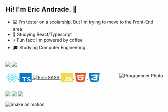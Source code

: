 ## Hi! I'm Eric Andrade. 👋

- 💻 I'm tester on a scolarship. But I'm trying to move to the Front-End area
- 📖 Studying React/Typescript
- ⚡ Fun fact: I'm powered by coffee
- 🎓 Studying Computer Engineering

<br />

<div>
  <a href="https://github.com/ericpandrade">
  <img height="180em" src="https://github-readme-stats.vercel.app/api?username=ericpandrade&show_icons=true&theme=react&include_all_commits=true&count_private=true"/>
  <img height="180em" src="https://github-readme-stats.vercel.app/api/top-langs/?username=ericpandrade&layout=compact&langs_count=7&theme=react"/>
</div>
  
 <div style="display: inline_block"><br>
  <img align="center" alt="Eric-React" height="30" width="40" src="https://raw.githubusercontent.com/devicons/devicon/master/icons/react/react-original.svg">
  <img align="center" alt="Eric-Ts" height="30" width="40" src="https://raw.githubusercontent.com/devicons/devicon/master/icons/typescript/typescript-plain.svg">
  <img align="center" alt="Eric-SASS" height="30" width="40" src="https://cdn.jsdelivr.net/gh/devicons/devicon/icons/sass/sass-original.svg" />
  <img align="center" alt="Eric-Js" height="30" width="40" src="https://raw.githubusercontent.com/devicons/devicon/master/icons/javascript/javascript-plain.svg">
  <img align="center" alt="Eric-HTML" height="30" width="40" src="https://raw.githubusercontent.com/devicons/devicon/master/icons/html5/html5-original.svg">
  <img align="center" alt="Eric-CSS" height="30" width="40" src="https://raw.githubusercontent.com/devicons/devicon/master/icons/css3/css3-original.svg">
  <img align="right" alt="Programmer Photo" height="200" src="https://o.remove.bg/downloads/0beffbdd-73a0-4f75-a58a-bdd5a9968ea2/BBS-Microsoft_WB-removebg-preview.png"
</div>
  
  ##
  
<div> 
  
  <a href = "mailto:ericpandrade085@gmail.com"><img src="https://img.shields.io/badge/-Gmail-%23333?style=for-the-badge&logo=gmail&logoColor=red" target="_blank"></a>
  <a href="https://www.linkedin.com/in/eric-pereira-andrade-872a01210/" target="_blank"><img src="https://img.shields.io/badge/-LinkedIn-%230077B5?style=for-the-badge&logo=linkedin&logoColor=white" target="_blank"></a> 
  <a href="https://api.whatsapp.com/send?phone=+5585989828188&text=Olá! Gostaria de entrar em contato." target="_blank"><img src="https://img.shields.io/badge/WhatsApp-25D366?style=for-the-badge&logo=whatsapp&logoColor=white" target="_blank"></a>

  ![Snake animation](https://github.com/rafaballerini/ericpandrade/blob/output/github-contribution-grid-snake.svg)
   
</div>
